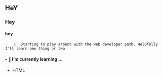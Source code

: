 

<!--
**larissa-moraes/larissa-moraes** is a ✨ _special_ ✨ repository because its `README.md` (this file) appears on your GitHub profile.

Here are some ideas to get you started:

- 🔭 I’m currently working on ...
- 🌱 I’m currently learning ...
- 👯 I’m looking to collaborate on ...
- 🤔 I’m looking for help with ...
- 💬 Ask me about ...
- 📫 How to reach me: ...
- 😄 Pronouns: ...
- ⚡ Fun fact: ...
-->

## HeY  
### Hey 
#### hey
        👋  Starting to play around with the web developer path. Helpfully I'll learn one thing or two.
        
#### - 🌱 I’m currently learning ...
* HTML
